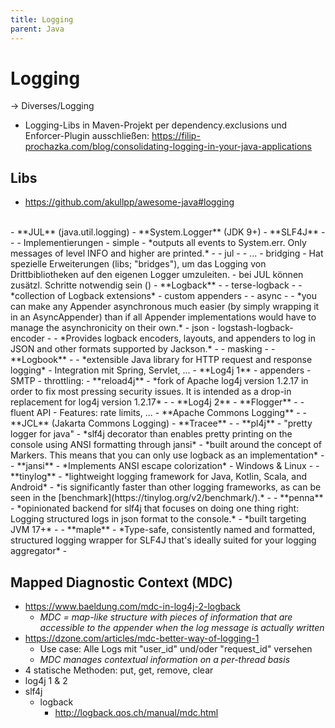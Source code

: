```yaml
---
title: Logging
parent: Java
---
```


# Logging
→ Diverses/Logging
- Logging-Libs in Maven-Projekt per dependency.exclusions und Enforcer-Plugin ausschließen: <https://filip-prochazka.com/blog/consolidating-logging-in-your-java-applications>

## Libs
- <https://github.com/akullpp/awesome-java#logging>
<br/>
- **JUL** (java.util.logging)
- **System.Logger** (JDK 9+)
- **SLF4J**
  - <https://www.slf4j.org/>
  - <https://mvnrepository.com/artifact/org.slf4j>
  - Implementierungen
    - simple
      - *outputs all events to System.err. Only messages of level INFO and higher are printed.* 
      - <https://mvnrepository.com/artifact/org.slf4j/slf4j-simple> 
    - jul
      - <https://mvnrepository.com/artifact/org.slf4j/slf4j-jdk14> 
    - ... 
  - bridging
    - Hat spezielle Erweiterungen (libs; "bridges"), um das Logging von Drittbibliotheken auf den eigenen Logger umzuleiten.
    - bei JUL können zusätzl. Schritte notwendig sein (<https://stackoverflow.com/questions/9117030/jul-to-slf4j-bridge>)
- **Logback**
  - <https://logback.qos.ch/index.html>
  - terse-logback
    - <https://tersesystems.github.io/terse-logback/>
    - *collection of Logback extensions*
  - custom appenders
    - <https://www.baeldung.com/custom-logback-appender>
  - async
    - <https://stackoverflow.com/questions/30041842/logback-logging-synchronous-or-asynchronous>
    - *you can make any Appender asynchronous much easier (by simply wrapping it in an AsyncAppender) than if all Appender implementations would have to manage the asynchronicity on their own.*
  - json
    - logstash-logback-encoder
      - <https://github.com/logfellow/logstash-logback-encoder>
      - *Provides logback encoders, layouts, and appenders to log in JSON and other formats supported by Jackson.*
      - <https://www.innoq.com/en/blog/structured-logging/>
  - masking
      - <https://medium.com/@aleksamajkic/your-log-file-is-leaking-how-cooked-are-you-357e341c13e7>
- **Logbook**
  - <https://github.com/zalando/logbook>
  - *extensible Java library for HTTP request and response logging*
  - Integration mit Spring, Servlet, ...
- **Log4j 1**
  - appenders
    - SMTP
      - throttling: <https://github.com/reaktor/log4j-email-throttle>
- **reload4j**
  - *fork of Apache log4j version 1.2.17 in order to fix most pressing security issues. It is intended as a drop-in replacement for log4j version 1.2.17*
  - <https://github.com/qos-ch/reload4j> 
- **Log4j 2**
- **Flogger**
  - <https://github.com/google/flogger>
  - fluent API
  - Features: rate limits, ...
- **Apache Commons Logging**
  - <https://commons.apache.org/proper/commons-logging/>
- **JCL** (Jakarta Commons Logging)
- **Tracee**
  - <http://www.tracee.io/>
- **pl4j**
  - "pretty logger for java"
  - *slf4j decorator than enables pretty printing on the console using ANSI formatting through jansi*
  - *built around the concept of Markers. This means that you can only use logback as an implementation*
  - <https://github.com/ludovicianul/pl4j>
- **jansi**
  - *Implements ANSI escape colorization*
  - Windows & Linux
  - <https://github.com/fusesource/jansi>
- **tinylog**
  - *lightweight logging framework for Java, Kotlin, Scala, and Android*
  - *is significantly faster than other logging frameworks, as can be seen in the [benchmark](https://tinylog.org/v2/benchmark/).* 
  - <https://github.com/tinylog-org/tinylog>
- **penna**
  - *opinionated backend for slf4j that focuses on doing one thing right: Logging structured logs in json format to the console.*
  - *built targeting JVM 17+*
  - <https://github.com/hkupty/penna>
- **maple**
  - *Type-safe, consistently named and formatted, structured logging wrapper for SLF4J that's ideally suited for your logging aggregator*
  - <https://github.com/Randgalt/maple>


## Mapped Diagnostic Context (MDC)
- <https://www.baeldung.com/mdc-in-log4j-2-logback>
  - *MDC = map-like structure with pieces of information that are accessible to the appender when the log message is actually written*
- <https://dzone.com/articles/mdc-better-way-of-logging-1>
  - Use case: Alle Logs mit "user_id" und/oder "request_id" versehen
  - *MDC manages contextual information on a per-thread basis*
- 4 statische Methoden: put, get, remove, clear
- log4j 1 & 2
- slf4j
  - logback
    - <http://logback.qos.ch/manual/mdc.html>
